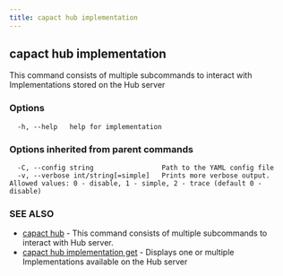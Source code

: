 ```yaml
---
title: capact hub implementation
---
```


## capact hub implementation

This command consists of multiple subcommands to interact with Implementations stored on the Hub server

### Options

```
  -h, --help   help for implementation
```

### Options inherited from parent commands

```
  -C, --config string                 Path to the YAML config file
  -v, --verbose int/string[=simple]   Prints more verbose output. Allowed values: 0 - disable, 1 - simple, 2 - trace (default 0 - disable)
```

### SEE ALSO

* [capact hub](capact_hub.md)	 - This command consists of multiple subcommands to interact with Hub server.
* [capact hub implementation get](capact_hub_implementation_get.md)	 - Displays one or multiple Implementations available on the Hub server


